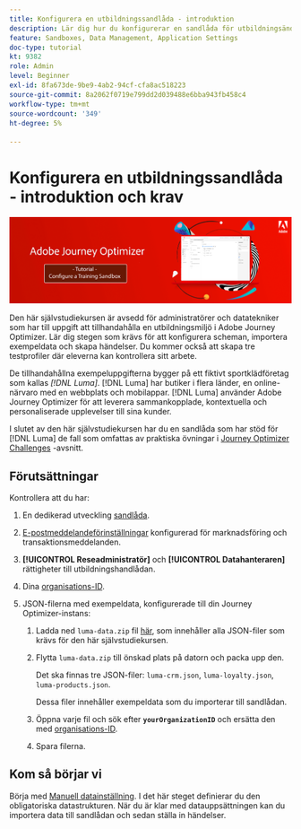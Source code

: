 ```yaml
---
title: Konfigurera en utbildningssandlåda - introduktion
description: Lär dig hur du konfigurerar en sandlåda för utbildningsändamål. Gå igenom stegen som krävs för att konfigurera scheman, importera exempeldata och skapa händelser.
feature: Sandboxes, Data Management, Application Settings
doc-type: tutorial
kt: 9382
role: Admin
level: Beginner
exl-id: 8fa673de-9be9-4ab2-94cf-cfa8ac518223
source-git-commit: 8a2062f0719e799dd2d039488e6bba943fb458c4
workflow-type: tm+mt
source-wordcount: '349'
ht-degree: 5%

---
```


# Konfigurera en utbildningssandlåda - introduktion och krav

![Självstudiekurs om banderoll - Konfigurera en utbildningssandlåda](./assets/ajo-banner-configure-training-sandbox.png)

Den här självstudiekursen är avsedd för administratörer och datatekniker som har till uppgift att tillhandahålla en utbildningsmiljö i Adobe Journey Optimizer. Lär dig stegen som krävs för att konfigurera scheman, importera exempeldata och skapa händelser. Du kommer också att skapa tre testprofiler där eleverna kan kontrollera sitt arbete.

De tillhandahållna exempeluppgifterna bygger på ett fiktivt sportklädföretag som kallas _[!DNL Luma]_. [!DNL Luma] har butiker i flera länder, en online-närvaro med en webbplats och mobilappar. [!DNL Luma] använder Adobe Journey Optimizer för att leverera sammankopplade, kontextuella och personaliserade upplevelser till sina kunder.

I slutet av den här självstudiekursen har du en sandlåda som har stöd för [!DNL Luma] de fall som omfattas av praktiska övningar i [Journey Optimizer Challenges](/help/challenges/introduction-and-prerequisites.md) -avsnitt.

## Förutsättningar

Kontrollera att du har:

1. En dedikerad utveckling [sandlåda](https://experienceleague.adobe.com/docs/journey-optimizer-learn/tutorials/access-control/create-and-manage-sandboxes.html?lang=en).
1. [E-postmeddelandeförinställningar](https://experienceleague.adobe.com/docs/journey-optimizer-learn/tutorials/channel-configuration/set-up-email-channel.html?lang=en) konfigurerad för marknadsföring och transaktionsmeddelanden.
1. **[!UICONTROL Reseadministratör]** och **[!UICONTROL Datahanteraren]** rättigheter till utbildningshandlådan.
1. Dina [organisations-ID](https://experienceleague.adobe.com/docs/core-services/interface/administration/organizations.html?lang=sv).

1. JSON-filerna med exempeldata, konfigurerade till din Journey Optimizer-instans:

   1. Ladda ned `luma-data.zip` fil [här](/help/tutorial-configure-a-training-sandbox/assets/luma-data.zip), som innehåller alla JSON-filer som krävs för den här självstudiekursen.

   1. Flytta `luma-data.zip` till önskad plats på datorn och packa upp den.

      Det ska finnas tre JSON-filer: `luma-crm.json`, `luma-loyalty.json`, `luma-products.json`.

      Dessa filer innehåller exempeldata som du importerar till sandlådan.

   1. Öppna varje fil och sök efter **`yourOrganizationID`** och ersätta den med [organisations-ID](https://experienceleague.adobe.com/docs/core-services/interface/administration/organizations.html?lang=sv).

   1. Spara filerna.

## Kom så börjar vi

Börja med [Manuell datainställning](/help/tutorial-configure-a-training-sandbox/manual-data-set-up.md). I det här steget definierar du den obligatoriska datastrukturen. När du är klar med datauppsättningen kan du importera data till sandlådan och sedan ställa in händelser.
